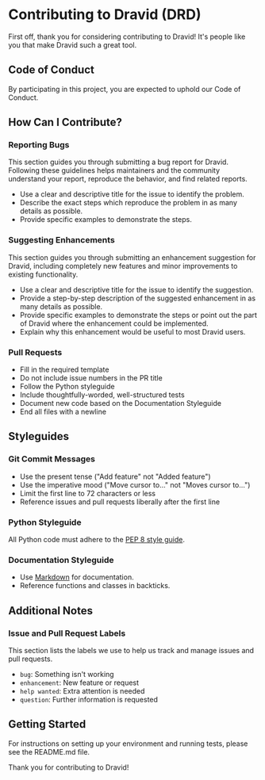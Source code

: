 # Contributing to Dravid (DRD)

First off, thank you for considering contributing to Dravid! It's people like you that make Dravid such a great tool.

## Code of Conduct

By participating in this project, you are expected to uphold our Code of Conduct.

## How Can I Contribute?

### Reporting Bugs

This section guides you through submitting a bug report for Dravid. Following these guidelines helps maintainers and the community understand your report, reproduce the behavior, and find related reports.

- Use a clear and descriptive title for the issue to identify the problem.
- Describe the exact steps which reproduce the problem in as many details as possible.
- Provide specific examples to demonstrate the steps.

### Suggesting Enhancements

This section guides you through submitting an enhancement suggestion for Dravid, including completely new features and minor improvements to existing functionality.

- Use a clear and descriptive title for the issue to identify the suggestion.
- Provide a step-by-step description of the suggested enhancement in as many details as possible.
- Provide specific examples to demonstrate the steps or point out the part of Dravid where the enhancement could be implemented.
- Explain why this enhancement would be useful to most Dravid users.

### Pull Requests

- Fill in the required template
- Do not include issue numbers in the PR title
- Follow the Python styleguide
- Include thoughtfully-worded, well-structured tests
- Document new code based on the Documentation Styleguide
- End all files with a newline

## Styleguides

### Git Commit Messages

- Use the present tense ("Add feature" not "Added feature")
- Use the imperative mood ("Move cursor to..." not "Moves cursor to...")
- Limit the first line to 72 characters or less
- Reference issues and pull requests liberally after the first line

### Python Styleguide

All Python code must adhere to the [PEP 8 style guide](https://www.python.org/dev/peps/pep-0008/).

### Documentation Styleguide

- Use [Markdown](https://daringfireball.net/projects/markdown/) for documentation.
- Reference functions and classes in backticks.

## Additional Notes

### Issue and Pull Request Labels

This section lists the labels we use to help us track and manage issues and pull requests.

- `bug`: Something isn't working
- `enhancement`: New feature or request
- `help wanted`: Extra attention is needed
- `question`: Further information is requested

## Getting Started

For instructions on setting up your environment and running tests, please see the README.md file.

Thank you for contributing to Dravid!
